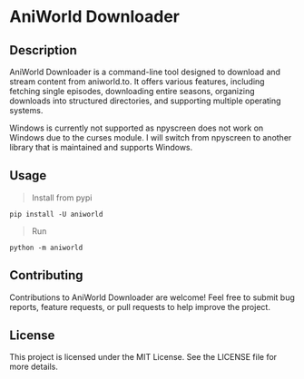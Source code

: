 # AniWorld Downloader

## Description

AniWorld Downloader is a command-line tool designed to download and stream content from aniworld.to.
It offers various features, including fetching single episodes, downloading entire seasons, organizing downloads into structured directories, and supporting multiple operating systems.

Windows is currently not supported as npyscreen does not work on Windows due to the curses module.
I will switch from npyscreen to another library that is maintained and supports Windows.

## Usage

> Install from pypi
```shell
pip install -U aniworld
```

> Run
```shell
python -m aniworld
```

## Contributing

Contributions to AniWorld Downloader are welcome!
Feel free to submit bug reports, feature requests, or pull requests to help improve the project.

## License

This project is licensed under the MIT License. See the LICENSE file for more details.

